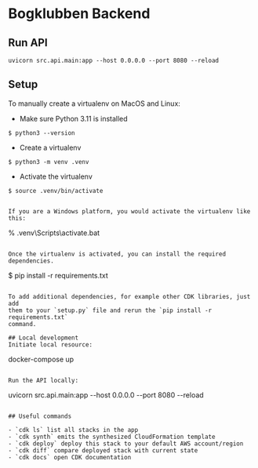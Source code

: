 # Bogklubben Backend

## Run API

```
uvicorn src.api.main:app --host 0.0.0.0 --port 8080 --reload
```

## Setup

To manually create a virtualenv on MacOS and Linux:

- Make sure Python 3.11 is installed

```
$ python3 --version
```

- Create a virtualenv

```
$ python3 -m venv .venv
```

- Activate the virtualenv

```
$ source .venv/bin/activate
```

```

If you are a Windows platform, you would activate the virtualenv like this:

```

% .venv\Scripts\activate.bat

```

Once the virtualenv is activated, you can install the required dependencies.

```

$ pip install -r requirements.txt

```

To add additional dependencies, for example other CDK libraries, just add
them to your `setup.py` file and rerun the `pip install -r requirements.txt`
command.

## Local development
Initiate local resource:

```

docker-compose up

```

Run the API locally:

```

uvicorn src.api.main:app --host 0.0.0.0 --port 8080 --reload

```

## Useful commands

- `cdk ls` list all stacks in the app
- `cdk synth` emits the synthesized CloudFormation template
- `cdk deploy` deploy this stack to your default AWS account/region
- `cdk diff` compare deployed stack with current state
- `cdk docs` open CDK documentation
```
